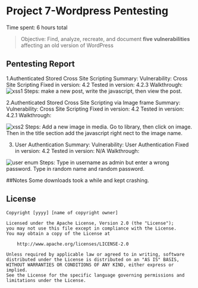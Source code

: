 # Project 7-Wordpress Pentesting

Time spent: 6 hours total

> Objective: Find, analyze, recreate, and document **five vulnerabilities** affecting an old version of WordPress

## Pentesting Report

1.Authenticated Stored Cross Site Scripting
Summary:
  Vulnerability: Cross Site Scripting
  Fixed in version: 4.2
  Tested in version: 4.2.3
  Walkthrough:
    ![xss1](https://user-images.githubusercontent.com/23129522/47958720-63b2e100-dfa7-11e8-8e74-df6262d55dae.gif)
   Steps: make a new post, write the javascript, then view the post.

2.Authenticated Stored Cross Site Scripting via Image frame
Summary:
  Vulnerability: Cross Site Scripting
  Fixed in version: 4.2
  Tested in version: 4.2.1
  Walkthrough:
    
![xss2](https://user-images.githubusercontent.com/23129522/47958738-952bac80-dfa7-11e8-897f-ffdc1058ff95.gif)
  Steps: Add a new image in media. Go to library, then click on image. Then in the title section add the javascript right nect to the image name.
  
3. User Authentication
Summary:
  Vulnerability: User Authentication
  Fixed in version: 4.2
  Tested in version: N/A
  Walkthrough:
  
![user enum](https://user-images.githubusercontent.com/23129522/47958741-cdcb8600-dfa7-11e8-8ef6-3d3566ca0322.gif)
  Steps: Type in username as admin but enter a wrong password. Type in random name and random password.
  
  ##Notes
  Some downloads took a while and kept crashing.
  
  
  ## License

    Copyright [yyyy] [name of copyright owner]

    Licensed under the Apache License, Version 2.0 (the "License");
    you may not use this file except in compliance with the License.
    You may obtain a copy of the License at

        http://www.apache.org/licenses/LICENSE-2.0

    Unless required by applicable law or agreed to in writing, software
    distributed under the License is distributed on an "AS IS" BASIS,
    WITHOUT WARRANTIES OR CONDITIONS OF ANY KIND, either express or implied.
    See the License for the specific language governing permissions and
    limitations under the License.
